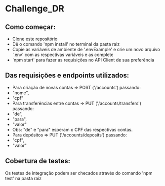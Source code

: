 # Challenge_DR

## Como começar:
- Clone este repositório
- Dê o comando 'npm install' no terminal da pasta raiz
- Copie as variáveis de ambiente de '.envExample' e crie um novo arquivo '.env' com as respectivas variáveis e as complete
- 'npm start' para fazer as requisições no API Client de sua preferência

## Das requisições e endpoints utilizados:
- Para criação de novas contas => POST ('/accounts') passando:
-   "nome",
-   "cpf"
- Para transferências entre contas => PUT ('/accounts/transfers') passando:
-   "de", 
-   "para",
-   "valor" 
-   Obs: "de" e "para" esperam o CPF das respectivas contas.
- Para depósitos => PUT ('/accounts/deposits') passando:
-   "cpf",
-   "valor"

## Cobertura de testes:
Os testes de integração podem ser checados através do comando 'npm test' na pasta raiz

